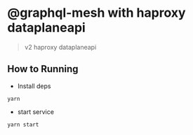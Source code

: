 # @graphql-mesh with haproxy dataplaneapi 

> v2 haproxy dataplaneapi

## How to Running

* Install deps

```code
yarn
```

* start service

```code
yarn start 
```


